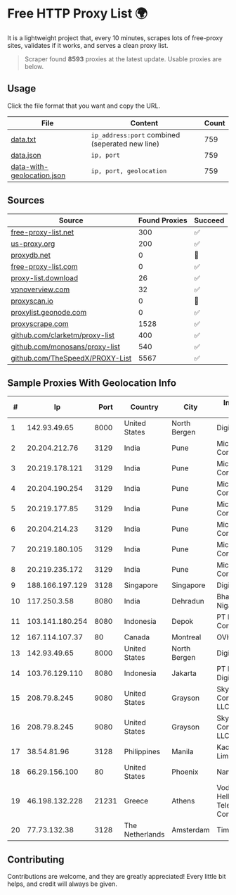 
# Free HTTP Proxy List 🌍

It is a lightweight project that, every 10 minutes, scrapes lots of free-proxy sites, validates if it works, and serves a clean proxy list.


> Scraper found **8593** proxies at the latest update. Usable proxies are below.

## Usage

Click the file format that you want and copy the URL.


|File|Content|Count|
|----|-------|-----|
|[data.txt](https://raw.githubusercontent.com/themiralay/Proxy-List-World/master/data.txt)|`ip_address:port` combined (seperated new line)|759|
|[data.json](https://raw.githubusercontent.com/themiralay/Proxy-List-World/master/data.json)|`ip, port`|759|
|[data-with-geolocation.json](https://raw.githubusercontent.com/themiralay/Proxy-List-World/master/data-with-geolocation.json)|`ip, port, geolocation`|759|

## Sources

|Source|Found Proxies|Succeed|
|------|-------------|-------|
|[free-proxy-list.net](https://free-proxy-list.net)|300|✅|
|[us-proxy.org](https://www.us-proxy.org)|200|✅|
|[proxydb.net](http://proxydb.net)|0|🚫|
|[free-proxy-list.com](https://free-proxy-list.com/?page=&port=&type%5B%5D=http&type%5B%5D=https&up_time=0&search=Search)|0|✅|
|[proxy-list.download](https://www.proxy-list.download/HTTP)|26|✅|
|[vpnoverview.com](https://vpnoverview.com/privacy/anonymous-browsing/free-proxy-servers)|32|✅|
|[proxyscan.io](https://www.proxyscan.io)|0|🚫|
|[proxylist.geonode.com](https://proxylist.geonode.com/api/proxy-list?limit=300&page=1&sort_by=lastChecked&sort_type=desc&protocols=http,https)|0|✅|
|[proxyscrape.com](https://api.proxyscrape.com/v2/?request=displayproxies&protocol=http&timeout=10000&country=all&ssl=all&anonymity=all)|1528|✅|
|[github.com/clarketm/proxy-list](https://raw.githubusercontent.com/clarketm/proxy-list/master/proxy-list-raw.txt)|400|✅|
|[github.com/monosans/proxy-list](https://raw.githubusercontent.com/monosans/proxy-list/main/proxies/http.txt)|540|✅|
|[github.com/TheSpeedX/PROXY-List](https://raw.githubusercontent.com/TheSpeedX/PROXY-List/master/http.txt)|5567|✅|


## Sample Proxies With Geolocation Info

|#|Ip|Port|Country|City|Internet Service Provider|
|-|--|----|-------|----|-------------------------|
|1|142.93.49.65|8000|United States|North Bergen|DigitalOcean, LLC|
|2|20.204.212.76|3129|India|Pune|Microsoft Corporation|
|3|20.219.178.121|3129|India|Pune|Microsoft Corporation|
|4|20.204.190.254|3129|India|Pune|Microsoft Corporation|
|5|20.219.177.85|3129|India|Pune|Microsoft Corporation|
|6|20.204.214.23|3129|India|Pune|Microsoft Corporation|
|7|20.219.180.105|3129|India|Pune|Microsoft Corporation|
|8|20.219.235.172|3129|India|Pune|Microsoft Corporation|
|9|188.166.197.129|3128|Singapore|Singapore|DigitalOcean, LLC|
|10|117.250.3.58|8080|India|Dehradun|Bharat Sanchar Nigam Ltd|
|11|103.141.180.254|8080|Indonesia|Depok|PT Indonesia Comnets Plus|
|12|167.114.107.37|80|Canada|Montreal|OVH SAS|
|13|142.93.49.65|8000|United States|North Bergen|DigitalOcean, LLC|
|14|103.76.129.110|8080|Indonesia|Jakarta|PT Industri Kreatif Digital|
|15|208.79.8.245|9080|United States|Grayson|Skyrider Communications LLC|
|16|208.79.8.245|9080|United States|Grayson|Skyrider Communications LLC|
|17|38.54.81.96|3128|Philippines|Manila|Kaopu Cloud HK Limited|
|18|66.29.156.100|80|United States|Phoenix|Namecheap, Inc.|
|19|46.198.132.228|21231|Greece|Athens|Vodafone-panafon Hellenic Telecommunications Company SA|
|20|77.73.132.38|3128|The Netherlands|Amsterdam|TimeWeb Ltd.|



## Contributing

Contributions are welcome, and they are greatly appreciated! Every
little bit helps, and credit will always be given.

